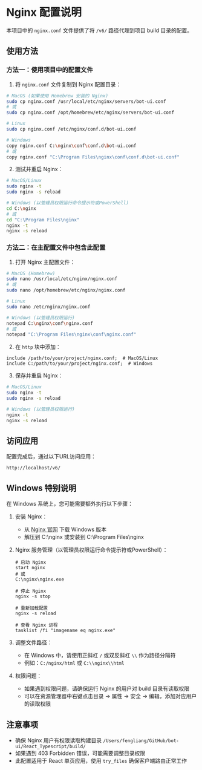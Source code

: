 # Nginx 配置说明

本项目中的 `nginx.conf` 文件提供了将 `/v6/` 路径代理到项目 build 目录的配置。

## 使用方法

### 方法一：使用项目中的配置文件

1. 将 `nginx.conf` 文件复制到 Nginx 配置目录：

```bash
# MacOS (如果使用 Homebrew 安装的 Nginx)
sudo cp nginx.conf /usr/local/etc/nginx/servers/bot-ui.conf
# 或
sudo cp nginx.conf /opt/homebrew/etc/nginx/servers/bot-ui.conf

# Linux
sudo cp nginx.conf /etc/nginx/conf.d/bot-ui.conf

# Windows
copy nginx.conf C:\nginx\conf\conf.d\bot-ui.conf
# 或
copy nginx.conf "C:\Program Files\nginx\conf\conf.d\bot-ui.conf"
```

2. 测试并重启 Nginx：

```bash
# MacOS/Linux
sudo nginx -t
sudo nginx -s reload

# Windows (以管理员权限运行命令提示符或PowerShell)
cd C:\nginx
# 或
cd "C:\Program Files\nginx"
nginx -t
nginx -s reload
```

### 方法二：在主配置文件中包含此配置

1. 打开 Nginx 主配置文件：

```bash
# MacOS (Homebrew)
sudo nano /usr/local/etc/nginx/nginx.conf
# 或
sudo nano /opt/homebrew/etc/nginx/nginx.conf

# Linux
sudo nano /etc/nginx/nginx.conf

# Windows (以管理员权限运行)
notepad C:\nginx\conf\nginx.conf
# 或
notepad "C:\Program Files\nginx\conf\nginx.conf"
```

2. 在 `http` 块中添加：

```
include /path/to/your/project/nginx.conf;  # MacOS/Linux
include C:/path/to/your/project/nginx.conf;  # Windows
```

3. 保存并重启 Nginx：

```bash
# MacOS/Linux
sudo nginx -t
sudo nginx -s reload

# Windows (以管理员权限运行)
nginx -t
nginx -s reload
```

## 访问应用

配置完成后，通过以下URL访问应用：

```
http://localhost/v6/
```

## Windows 特别说明

在 Windows 系统上，您可能需要额外执行以下步骤：

1. 安装 Nginx：
   - 从 [Nginx 官网](http://nginx.org/en/download.html) 下载 Windows 版本
   - 解压到 C:\nginx 或安装到 C:\Program Files\nginx

2. Nginx 服务管理（以管理员权限运行命令提示符或PowerShell）：
   ```
   # 启动 Nginx
   start nginx
   # 或
   C:\nginx\nginx.exe
   
   # 停止 Nginx
   nginx -s stop
   
   # 重新加载配置
   nginx -s reload
   
   # 查看 Nginx 进程
   tasklist /fi "imagename eq nginx.exe"
   ```

3. 调整文件路径：
   - 在 Windows 中，请使用正斜杠 `/` 或双反斜杠 `\\` 作为路径分隔符
   - 例如：`C:/nginx/html` 或 `C:\\nginx\\html`

4. 权限问题：
   - 如果遇到权限问题，请确保运行 Nginx 的用户对 build 目录有读取权限
   - 可以在资源管理器中右键点击目录 -> 属性 -> 安全 -> 编辑，添加对应用户的读取权限

## 注意事项

- 确保 Nginx 用户有权限读取构建目录 `/Users/fengliang/GitHub/bot-ui/React_Typescript/build/`
- 如果遇到 403 Forbidden 错误，可能需要调整目录权限
- 此配置适用于 React 单页应用，使用 `try_files` 确保客户端路由正常工作 